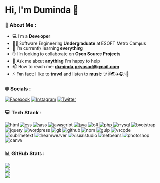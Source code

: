 # Hi, I'm Duminda 👋
### 💫 About Me :
- 💻 I'm a **Developer**
- 👨‍🎓 Software Engineering **Undergraduate** at ESOFT Metro Campus
- 🌱 I’m currently learning **everything**
- ✋ I’m looking to collaborate on **Open Source Projects**
- 💬 Ask me about **anything** I'm happy to help
- 📫 How to reach me: **duminda.priyasad@gmail.com**
- ⚡ Fun fact: I like to **travel** and listen to **music** ツ✌🌏✈️🎧🎶🎵

### 🌐 Socials :
[![Facebook](https://img.shields.io/badge/Facebook-%231877F2.svg?logo=Facebook&logoColor=white)](https://www.facebook.com/j.duminda) [![Instagram](https://img.shields.io/badge/Instagram-%23E4405F.svg?logo=Instagram&logoColor=white)](https://www.instagram.com/duminda_priyasad) [![Twitter](https://img.shields.io/badge/Twitter-%231DA1F2.svg?logo=Twitter&logoColor=white)](https://twitter.com/DumindaPriyasad)

### 💻 Tech Stack :
![html](https://img.shields.io/badge/HTML-239120?style=flat&logo=html5&logoColor=white) ![css](https://img.shields.io/badge/CSS-239120?style=flat&logo=css3&logoColor=white) ![sass](https://img.shields.io/badge/Sass-CC6699?style=flat&logo=sass&logoColor=white) ![javascript](https://img.shields.io/badge/JavaScript-F7DF1E?style=flat&logo=javascript&logoColor=black) ![java](https://img.shields.io/badge/Java-ED8B00?style=flat&logo=java&logoColor=white) ![c#](https://img.shields.io/badge/C%23-239120?style=flat&logo=c-sharp&logoColor=white) ![php](https://img.shields.io/badge/PHP-777BB4?style=flat&logo=php&logoColor=white) ![mysql](https://img.shields.io/badge/MySQL-005C84?style=flat&logo=mysql&logoColor=white) ![bootstrap](https://img.shields.io/badge/Bootstrap-563D7C?style=flat&logo=bootstrap&logoColor=white) ![jquery](https://img.shields.io/badge/jQuery-0769AD?style=flat&logo=jquery&logoColor=white) ![wordpress](https://img.shields.io/badge/Wordpress-21759B?style=flat&logo=wordpress&logoColor=white) ![git](https://img.shields.io/badge/GIT-E44C30?style=flat&logo=git&logoColor=white) ![github](https://img.shields.io/badge/GitHub-100000?style=flat&logo=github&logoColor=white) ![npm](https://img.shields.io/badge/NPM-%23000000?style=flat&logo=npm&logoColor=white) ![gulp](https://img.shields.io/badge/GULP-%23CF4647?style=flat&logo=gulp&logoColor=white) ![vscode](https://img.shields.io/badge/Visual_Studio_Code-0078D4?style=flat&logo=visual%20studio%20code&logoColor=white) ![sublimetext](https://img.shields.io/badge/sublime_text-%23575757?style=flat&logo=sublime-text&logoColor=important) ![dreamweaver](https://img.shields.io/badge/Adobe%20Dreamweaver-072401?style=flat&logo=Adobe%20Dreamweaver&logoColor=34F400) ![visualstudio](https://img.shields.io/badge/Visual_Studio-5C2D91?style=flat&logo=visual%20studio&logoColor=white) ![netbeans](https://img.shields.io/badge/apache%20netbeans-1B6AC6?style=flat&logo=apache%20netbeans%20IDE&logoColor=white) ![photoshop](https://img.shields.io/badge/Adobe%20Photoshop-31A8FF?style=flat&logo=Adobe%20Photoshop&logoColor=black) ![canva](https://img.shields.io/badge/Canva-%2300C4CC.svg?style=flat&logo=Canva&logoColor=white)

### 📊 GitHub Stats :
![](https://github-readme-stats.vercel.app/api?username=dumindapriyasad&show_icons=true&include_all_commits=true&hide_border=false&theme=tokyonight)<br/>
![](https://github-readme-streak-stats.herokuapp.com/?user=dumindapriyasad&hide_border=false&theme=tokyonight)<br/>
![](https://github-readme-stats.vercel.app/api/top-langs/?username=dumindapriyasad&include_all_commits=true&langs_count=10&hide_border=false&theme=tokyonight)

